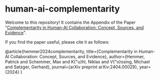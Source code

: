 # human-ai-complementarity

Welcome to this repository! It contains the Appendix of the Paper "[Complementarity in Human-AI Collaboration: Concept, Sources, and Evidence](https://arxiv.org/abs/2404.00029)".

If you find the paper useful, please cite it as follows: 

@article{hemmer2024complementarity,
  title={Complementarity in Human-AI Collaboration: Concept, Sources, and Evidence},
  author={Hemmer, Patrick and Schemmer, Max and K{\"u}hl, Niklas and V{\"o}ssing, Michael and Satzger, Gerhard},
  journal={arXiv preprint arXiv:2404.00029},
  year={2024}
}
